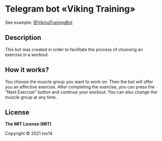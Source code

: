 # Telegram bot «Viking Training»

See example: [@VikingTrainingBot](https://t.me/@VikingTrainingBot)

## Description

This bot was created in order to facilitate the process of choosing an exercise in a workout.

## How it works?

You choose the muscle group you want to work on. Then the bot will offer you an effective exercise. After completing the exercise, you can press the "Next Exercise" button and continue your workout. You can also change the muscle group at any time.

## License

**The MIT License (MIT)**

Copyright © 2021 tox14
